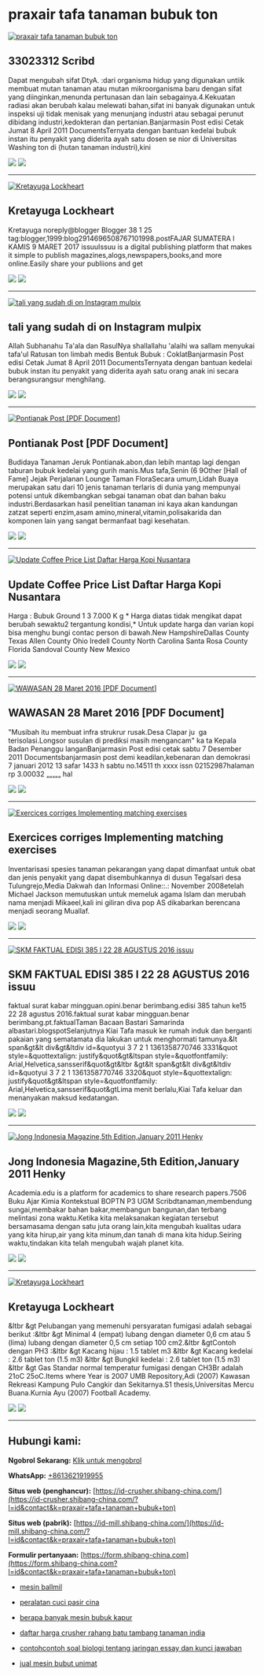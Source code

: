 # praxair tafa tanaman bubuk ton

<a href="https://swt.shibang-china.com/?l=id&img&k=praxair+tafa+tanaman+bubuk+ton" target="_blank">![praxair tafa tanaman bubuk ton](http://static.shibang-china.com/all-800x300/1233.jpg)</a>

## 33023312 Scribd
Dapat mengubah sifat DtyA. :dari organisma hidup yang digunakan untiik membuat mutan tanaman atau mutan mikroorganisma baru dengan sifat yang diinginkan,menunda pertunasan dan lain sebagainya.4.Kekuatan radiasi akan berubah kalau melewati bahan,sifat ini banyak digunakan untuk inspeksi uji tidak menisak yang menunjang industri atau sebagai perunut dibidang industri,kedokteran dan pertanian.Banjarmasin Post edisi Cetak Jumat 8 April 2011 DocumentsTernyata dengan bantuan kedelai bubuk instan itu penyakit yang diderita ayah satu dosen se nior di Universitas Washing ton di (hutan tanaman industri),kini


<a href="https://whatsapp.shibangsoft.com/WhatsApp.php" target="_blank" title="WhatsApp">![](http://static.shibang-china.com/icon/whatsapp.png)</a> <a href="https://swt.shibang-china.com/?l=id&icon&k=praxair+tafa+tanaman+bubuk+ton" target="_blank">![](http://static.shibang-china.com/icon/chat-id.png)</a>

---

<a href="https://swt.shibang-china.com/?l=id&img&k=praxair+tafa+tanaman+bubuk+ton" target="_blank">![Kretayuga Lockheart](http://static.shibang-china.com/all-800x300/781.jpg)</a>

## Kretayuga Lockheart
Kretayuga noreply@blogger Blogger 38 1 25 tag:blogger,1999:blog2914696508767101998.postFAJAR SUMATERA l KAMIS 9 MARET 2017 issuuIssuu is a digital publishing platform that makes it simple to publish magazines,alogs,newspapers,books,and more online.Easily share your publiions and get


<a href="https://whatsapp.shibangsoft.com/WhatsApp.php" target="_blank" title="WhatsApp">![](http://static.shibang-china.com/icon/whatsapp.png)</a> <a href="https://swt.shibang-china.com/?l=id&icon&k=praxair+tafa+tanaman+bubuk+ton" target="_blank">![](http://static.shibang-china.com/icon/chat-id.png)</a>

---

<a href="https://swt.shibang-china.com/?l=id&img&k=praxair+tafa+tanaman+bubuk+ton" target="_blank">![tali yang sudah di on Instagram mulpix](http://static.shibang-china.com/all-800x300/1193.jpg)</a>

## tali yang sudah di on Instagram mulpix
Allah Subhanahu Ta'ala dan RasulNya shallallahu 'alaihi wa sallam menyukai tafa'ul Ratusan ton limbah medis Bentuk Bubuk : CoklatBanjarmasin Post edisi Cetak Jumat 8 April 2011 DocumentsTernyata dengan bantuan kedelai bubuk instan itu penyakit yang diderita ayah satu orang anak ini secara berangsurangsur menghilang.


<a href="https://whatsapp.shibangsoft.com/WhatsApp.php" target="_blank" title="WhatsApp">![](http://static.shibang-china.com/icon/whatsapp.png)</a> <a href="https://swt.shibang-china.com/?l=id&icon&k=praxair+tafa+tanaman+bubuk+ton" target="_blank">![](http://static.shibang-china.com/icon/chat-id.png)</a>

---

<a href="https://swt.shibang-china.com/?l=id&img&k=praxair+tafa+tanaman+bubuk+ton" target="_blank">![Pontianak Post [PDF Document]](http://static.shibang-china.com/all-800x300/523.jpg)</a>

## Pontianak Post [PDF Document]
Budidaya Tanaman Jeruk Pontianak.abon,dan lebih mantap lagi dengan taburan bubuk kedelai yang gurih manis.Mus tafa,Senin (6 9Other [Hall of Fame] Jejak Perjalanan Lounge Taman FloraSecara umum,Lidah Buaya merupakan satu dari 10 jenis tanaman terlaris di dunia yang mempunyai potensi untuk dikembangkan sebgai tanaman obat dan bahan baku industri.Berdasarkan hasil penelitian tanaman ini kaya akan kandungan zatzat seperti enzim,asam amino,mineral,vitamin,polisakarida dan komponen lain yang sangat bermanfaat bagi kesehatan.


<a href="https://whatsapp.shibangsoft.com/WhatsApp.php" target="_blank" title="WhatsApp">![](http://static.shibang-china.com/icon/whatsapp.png)</a> <a href="https://swt.shibang-china.com/?l=id&icon&k=praxair+tafa+tanaman+bubuk+ton" target="_blank">![](http://static.shibang-china.com/icon/chat-id.png)</a>

---

<a href="https://swt.shibang-china.com/?l=id&img&k=praxair+tafa+tanaman+bubuk+ton" target="_blank">![Update Coffee Price List Daftar Harga Kopi Nusantara](http://static.shibang-china.com/all-800x300/122.jpg)</a>

## Update Coffee Price List Daftar Harga Kopi Nusantara
Harga : Bubuk Ground 1 3 7.000 K g * Harga diatas tidak mengikat dapat berubah sewaktu2 tergantung kondisi,* Untuk update harga dan varian kopi bisa menghu bungi contac person di bawah.New HampshireDallas County Texas Allen County Ohio Iredell County North Carolina Santa Rosa County Florida Sandoval County New Mexico


<a href="https://whatsapp.shibangsoft.com/WhatsApp.php" target="_blank" title="WhatsApp">![](http://static.shibang-china.com/icon/whatsapp.png)</a> <a href="https://swt.shibang-china.com/?l=id&icon&k=praxair+tafa+tanaman+bubuk+ton" target="_blank">![](http://static.shibang-china.com/icon/chat-id.png)</a>

---

<a href="https://swt.shibang-china.com/?l=id&img&k=praxair+tafa+tanaman+bubuk+ton" target="_blank">![WAWASAN 28 Maret 2016 [PDF Document]](http://static.shibang-china.com/all-800x300/1170.jpg)</a>

## WAWASAN 28 Maret 2016 [PDF Document]
"Musibah itu membuat infra­ strukrur rusak.Desa Clapar ju ­ ga terisolasi.Longsor susulan di prediksi masih mengancam" ka ta Kepala Badan Penanggu­ langanBanjarmasin Post edisi cetak sabtu 7 Desember 2011 Documentsbanjarmasin post demi keadilan,kebenaran dan demokrasi 7 januari 2012 13 safar 1433 h sabtu no.14511 th xxxx issn 02152987halaman rp 3.00032 „„„„„ hal


<a href="https://whatsapp.shibangsoft.com/WhatsApp.php" target="_blank" title="WhatsApp">![](http://static.shibang-china.com/icon/whatsapp.png)</a> <a href="https://swt.shibang-china.com/?l=id&icon&k=praxair+tafa+tanaman+bubuk+ton" target="_blank">![](http://static.shibang-china.com/icon/chat-id.png)</a>

---

<a href="https://swt.shibang-china.com/?l=id&img&k=praxair+tafa+tanaman+bubuk+ton" target="_blank">![Exercices corriges Implementing matching exercises](http://static.shibang-china.com/all-800x300/545.jpg)</a>

## Exercices corriges Implementing matching exercises
Inventarisasi spesies tanaman pekarangan yang dapat dimanfaat untuk obat dan jenis penyakit yang dapat disembuhkannya di dusun Tegalsari desa Tulungrejo,Media Dakwah dan Informasi Online::.: November 2008etelah Michael Jackson memutuskan untuk memeluk agama Islam dan merubah nama menjadi Mikaeel,kali ini giliran diva pop AS dikabarkan berencana menjadi seorang Muallaf.


<a href="https://whatsapp.shibangsoft.com/WhatsApp.php" target="_blank" title="WhatsApp">![](http://static.shibang-china.com/icon/whatsapp.png)</a> <a href="https://swt.shibang-china.com/?l=id&icon&k=praxair+tafa+tanaman+bubuk+ton" target="_blank">![](http://static.shibang-china.com/icon/chat-id.png)</a>

---

<a href="https://swt.shibang-china.com/?l=id&img&k=praxair+tafa+tanaman+bubuk+ton" target="_blank">![SKM FAKTUAL EDISI 385 l 22 28 AGUSTUS 2016 issuu](http://static.shibang-china.com/all-800x300/1026.jpg)</a>

## SKM FAKTUAL EDISI 385 l 22 28 AGUSTUS 2016 issuu
faktual surat kabar mingguan.opini.benar berimbang.edisi 385 tahun ke15 22 28 agustus 2016.faktual surat kabar mingguan.benar berimbang.pt.faktualTaman Bacaan Bastari Samarinda albastari.blogspotSelanjutnya Kiai Tafa masuk ke rumah induk dan berganti pakaian yang sematamata dia lakukan untuk menghormati tamunya.&lt span&gt&lt div&gt&ltdiv id=&quotyui 3 7 2 1 1361358770746 3331&quot style=&quottextalign: justify&quot&gt&ltspan style=&quotfontfamily: Arial,Helvetica,sansserif&quot&gt&ltbr &gt&lt span&gt&lt div&gt&ltdiv id=&quotyui 3 7 2 1 1361358770746 3320&quot style=&quottextalign: justify&quot&gt&ltspan style=&quotfontfamily: Arial,Helvetica,sansserif&quot&gtLima menit berlalu,Kiai Tafa keluar dan menanyakan maksud kedatangan.


<a href="https://whatsapp.shibangsoft.com/WhatsApp.php" target="_blank" title="WhatsApp">![](http://static.shibang-china.com/icon/whatsapp.png)</a> <a href="https://swt.shibang-china.com/?l=id&icon&k=praxair+tafa+tanaman+bubuk+ton" target="_blank">![](http://static.shibang-china.com/icon/chat-id.png)</a>

---

<a href="https://swt.shibang-china.com/?l=id&img&k=praxair+tafa+tanaman+bubuk+ton" target="_blank">![Jong Indonesia Magazine,5th Edition,January 2011 Henky](http://static.shibang-china.com/all-800x300/191.jpg)</a>

## Jong Indonesia Magazine,5th Edition,January 2011 Henky
Academia.edu is a platform for academics to share research papers.7506 Buku Ajar Kimia Kontekstual BOPTN P3 UGM Scribdtanaman,membendung sungai,membakar bahan bakar,membangun bangunan,dan terbang melintasi zona waktu.Ketika kita melaksanakan kegiatan tersebut bersamasama dengan satu juta orang lain,kita mengubah kualitas udara yang kita hirup,air yang kita minum,dan tanah di mana kita hidup.Seiring waktu,tindakan kita telah mengubah wajah planet kita.


<a href="https://whatsapp.shibangsoft.com/WhatsApp.php" target="_blank" title="WhatsApp">![](http://static.shibang-china.com/icon/whatsapp.png)</a> <a href="https://swt.shibang-china.com/?l=id&icon&k=praxair+tafa+tanaman+bubuk+ton" target="_blank">![](http://static.shibang-china.com/icon/chat-id.png)</a>

---

<a href="https://swt.shibang-china.com/?l=id&img&k=praxair+tafa+tanaman+bubuk+ton" target="_blank">![Kretayuga Lockheart](http://static.shibang-china.com/all-800x300/68.jpg)</a>

## Kretayuga Lockheart
&ltbr &gt Pelubangan yang memenuhi persyaratan fumigasi adalah sebagai berikut :&ltbr &gt Minimal 4 (empat) lubang dengan diameter 0,6 cm atau 5 (lima) lubang dengan diameter 0,5 cm setiap 100 cm2.&ltbr &gtContoh dengan PH3 :&ltbr &gt Kacang hijau : 1.5 tablet m3 &ltbr &gt Kacang kedelai : 2.6 tablet ton (1.5 m3) &ltbr &gt Bungkil kedelai : 2.6 tablet ton (1.5 m3) &ltbr &gt Gas Standar normal temperatur fumigasi dengan CH3Br adalah 21oC 25oC.Items where Year is 2007 UMB Repository,Adi (2007) Kawasan Rekreasi Kampung Pulo Cangkir dan Sekitarnya.S1 thesis,Universitas Mercu Buana.Kurnia Ayu (2007) Football Academy.


<a href="https://whatsapp.shibangsoft.com/WhatsApp.php" target="_blank" title="WhatsApp">![](http://static.shibang-china.com/icon/whatsapp.png)</a> <a href="https://swt.shibang-china.com/?l=id&icon&k=praxair+tafa+tanaman+bubuk+ton" target="_blank">![](http://static.shibang-china.com/icon/chat-id.png)</a>

---
## Hubungi kami:

**Ngobrol Sekarang:** [Klik untuk mengobrol](https://swt.shibang-china.com?l=id&contact&k=praxair+tafa+tanaman+bubuk+ton)

**WhatsApp:**  [+8613621919955](https://whatsapp.shibangsoft.com/WhatsApp.php)

**Situs web (penghancur):** [https://id-crusher.shibang-china.com/](https://id-crusher.shibang-china.com/?l=id&contact&k=praxair+tafa+tanaman+bubuk+ton)

**Situs web (pabrik):** [https://id-mill.shibang-china.com/](https://id-mill.shibang-china.com/?l=id&contact&k=praxair+tafa+tanaman+bubuk+ton)

**Formulir pertanyaan:** [https://form.shibang-china.com](https://form.shibang-china.com?l=id&contact&k=praxair+tafa+tanaman+bubuk+ton)

* [mesin ballmil](../45/mesin%20ballmil.md)

* [peralatan cuci pasir cina](../41/peralatan%20cuci%20pasir%20cina.md)

* [berapa banyak mesin bubuk kapur](../45/berapa%20banyak%20mesin%20bubuk%20kapur.md)

* [daftar harga crusher rahang batu tambang tanaman india](../50/daftar%20harga%20crusher%20rahang%20batu%20tambang%20tanaman%20india.md)

* [contohcontoh soal biologi tentang jaringan essay dan kunci jawaban](../43/contohcontoh%20soal%20biologi%20tentang%20jaringan%20essay%20dan%20kunci%20jawaban.md)

* [jual mesin bubut unimat](../41/jual%20mesin%20bubut%20unimat.md)